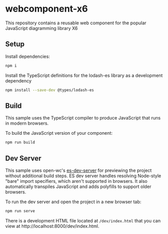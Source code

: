 # webcomponent-x6
This repository contains a reusable web component for the popular JavaScript diagramming library X6

## Setup

Install dependencies:

```bash
npm i
```

Install the TypeScript definitions for the lodash-es library as a development dependency

```bash
npm install --save-dev @types/lodash-es
```

## Build

This sample uses the TypeScript compiler to produce JavaScript that runs in modern browsers.

To build the JavaScript version of your component:

```bash
npm run build
```

## Dev Server

This sample uses open-wc's [es-dev-server](https://github.com/open-wc/open-wc/tree/master/packages/es-dev-server) for previewing the project without additional build steps. ES dev server handles resolving Node-style "bare" import specifiers, which aren't supported in browsers. It also automatically transpiles JavaScript and adds polyfills to support older browsers.

To run the dev server and open the project in a new browser tab:

```bash
npm run serve
```

There is a development HTML file located at `/dev/index.html` that you can view at http://localhost:8000/dev/index.html.